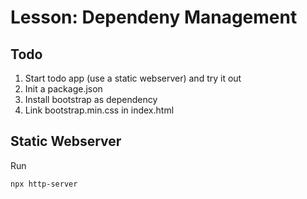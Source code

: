 # Lesson: Dependeny Management
## Todo
1. Start todo app (use a static webserver) and try it out
1. Init a package.json
1. Install bootstrap as dependency
1. Link bootstrap.min.css in index.html

## Static Webserver
Run
```
npx http-server
```